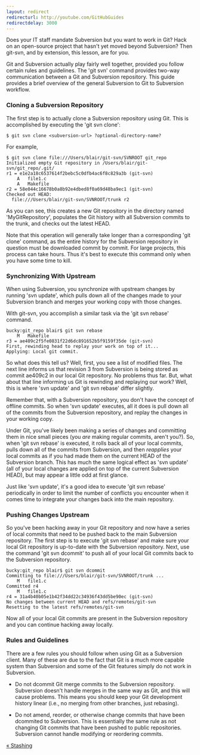 ```yaml
---
layout: redirect
redirecturl: http://youtube.com/GitHubGuides
redirectdelay: 3000
---
```


Does your IT staff mandate Subversion but you want to work in Git?  Hack on an open-source project that hasn't yet moved beyond Subversion?  Then git-svn, and by extension, this lesson, are for you.

Git and Subversion actually play fairly well together, provided you follow certain rules and guidelines.  The 'git svn' command provides two-way communication between a Git and Subversion repository.  This guide provides a brief overview of the general Subversion to Git to Subversion workflow.

### Cloning a Subversion Repository ###

The first step is to actually clone a Subversion repository using Git.  This is accomplished by executing the 'git svn clone':

	$ git svn clone <subversion-url> ?optional-directory-name?
	
For example,

	$ git svn clone file:///Users/blair/git-svn/SVNROOT git_repo
	Initialized empty Git repository in /Users/blair/git-svn/git_repo/.git/
	r1 = e1e2a18c6537614f2bebc5c0dfb4ac6f8c829a3b (git-svn)
		A	file1.c
		A	Makefile
	r2 = 58e044c16678b0a8b92e4dbed8f0a69d48ba9ec1 (git-svn)
	Checked out HEAD:
	  file:///Users/blair/git-svn/SVNROOT/trunk r2
	
As you can see, this creates a new Git repository in the directory named 'MyGitRepository', populates the Git history with all Subversion commits to the trunk, and checks out the latest HEAD.

Note that this operation will generally take longer than a corresponding 'git clone' command, as the entire history for the Subversion repository in question must be downloaded commit by commit.  For large projects, this process can take hours.  Thus it's best to execute this command only when you have some time to kill.

### Synchronizing With Upstream ###

When using Subversion, you synchronize with upstream changes by running 'svn update', which pulls down all of the changes made to your Subversion branch and merges your working copy with those changes.

With git-svn, you accomplish a similar task via the 'git svn rebase' command.

	bucky:git_repo blair$ git svn rebase
		M	Makefile
	r3 = ae409c2f5fe0831f22d6dc891652b5f9159f35de (git-svn)
	First, rewinding head to replay your work on top of it...
	Applying: Local git commit.
	
So what does this tell us?  Well, first, you see a list of modified files.  The next line informs us that revision 3 from Subversion is being stored as commit ae409c2 in our local Git repository.  No problems thus far.  But, what about that line informing us Git is rewinding and replaying our work?  Well, this is where 'svn update' and 'git svn rebase' differ slightly.

Remember that, with a Subversion repository, you don't have the concept of offline commits.  So when 'svn update' executes, all it does is pull down all of the commits from the Subversion repository, and replay the changes in your working copy.

Under Git, you've likely been making a series of changes and committing them in nice small pieces (you _are_ making regular commits, aren't you?).  So, when 'git svn rebase' is executed, it rolls back all of your local commits, pulls down all of the commits from Subversion, and then _reapplies_ your local commits as if you had made them on the current HEAD of the Subversion branch.  This has much the same logical effect as 'svn update' (all of your local changes are applied on top of the current Subversion HEAD), but may appear a little odd at first glance.

Just like 'svn update', it's a good idea to execute 'git svn rebase' periodically in order to limit the number of conflicts you encounter when it comes time to integrate your changes back into the main repository.

### Pushing Changes Upstream ###

So you've been hacking away in your Git repository and now have a series of local commits that need to be pushed back to the main Subversion repository.  The first step is to execute 'git svn rebase' and make sure your local Git repository is up-to-date with the Subversion repository.  Next, use the command 'git svn dcommit' to push all of your local Git commits back to the Subversion repository.

	bucky:git_repo blair$ git svn dcommit
	Committing to file:///Users/blair/git-svn/SVNROOT/trunk ...
		M	file1.c
	Committed r4
		M	file1.c
	r4 = 31a4b40b05e1b42f34dd22c34936f43dd5be90ec (git-svn)
	No changes between current HEAD and refs/remotes/git-svn
	Resetting to the latest refs/remotes/git-svn

Now all of your local Git commits are present in the Subversion repository and you can continue hacking away locally.

### Rules and Guidelines ###

There are a few rules you should follow when using Git as a Subversion client.  Many of these are due to the fact that Git is a much more capable system than Subversion and some of the Git features simply do not work in Subversion.

* Do not dcommit Git merge commits to the Subversion repository.  Subversion doesn't handle merges in the same way as Git, and this will cause problems.  This means you should keep your Git development history linear (i.e., no merging from other branches, just rebasing).

* Do not amend, reorder, or otherwise change commits that have been dcommited to Subversion.  This is essentially the same rule as not changing Git commits that have been pushed to public repositories.  Subversion cannot handle modifying or reordering commits.

<div class="page-turns">
  <a href="stashing.html" class="page-prev">&laquo; Stashing</a>
</div>